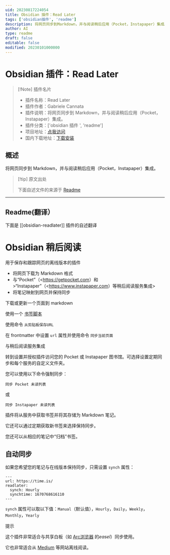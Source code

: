 ```yaml
---
uid: 20230817224054
title: Obsidian 插件：Read Later
tags: ['obsidian插件', 'readme']
description: 将网页同步到Markdown，并与阅读稍后应用（Pocket，Instapaper）集成。
author: AI
type: readme
draft: false
editable: false
modified: 20230101000000
---
```


# Obsidian 插件：Read Later

> [!Note] 插件名片
> - 插件名称：Read Later
> - 插件作者：Gabriele Cannata
> - 插件说明：将网页同步到 Markdown，并与阅读稍后应用（Pocket，Instapaper）集成。
> - 插件分类：['obsidian 插件 ', 'readme']
> - 项目地址：[点我访问](https://github.com/Canna71/obsidian-readlater)
> - 国内下载地址：[下载安装](https://pkmer.cn/products/plugin/pluginMarket/?obsidian-readlater)

## 概述

将网页同步到 Markdown，并与阅读稍后应用（Pocket，Instapaper）集成。

> [!tip] 原文出处
>
>下面自述文件的来源于 [Readme](https://ghproxy.net/https://raw.githubusercontent.com/Canna71/obsidian-readlater/main/README.md)

---

## Readme(翻译）

下面是 [[obsidian-readlater]] 插件的自述翻译

# Obsidian 稍后阅读

用于保存和跟踪网页的离线版本的插件

- 将网页下载为 Markdown 格式
- 与“Pocket”（<<https://getpocket.com>）和>“Instapaper”（<<https://www.instapaper.com>）等稍后阅读服务集成>
- 将笔记映射到网页并保持同步

下载或更新一个页面到 markdown

使用一个 [书签脚本](https://canna71.github.io/obsidian-readlater/)

使用命令 `从剪贴板保存URL`

在 frontmatter 中设置 `url` 属性并使用命令 `同步当前页面`

与稍后阅读服务集成

转到设置并授权插件访问您的 Pocket 或 Instapaper 图书馆。可选择设置定期同步和每个服务的自定义文件夹。

您可以使用以下命令强制同步：

`同步 Pocket 未读列表`

或

`同步 Instapaper 未读列表`

插件将从服务中获取书签并将其存储为 Markdown 笔记。

它还可以通过定期获取新书签来选择保持同步。

您还可以从相应的笔记中“归档”书签。

## 自动同步

如果您希望您的笔记与在线版本保持同步，只需设置 `synch` 属性：

```
---
url: https://time.is/
readlater:
  synch: Hourly
  synchtime: 1670768616110
---
```

`synch` 属性可以取以下值：`Manual`（默认值），`Hourly`，`Daily`，`Weekly`，`Monthly`，`Yearly`

提示

这个插件非常适合与共享白板（如 [Arc浏览器](https://arc.net/) 的*easel*）同步使用。

它也非常适合从 [Medium](https://medium.com/) 等网站离线阅读。
